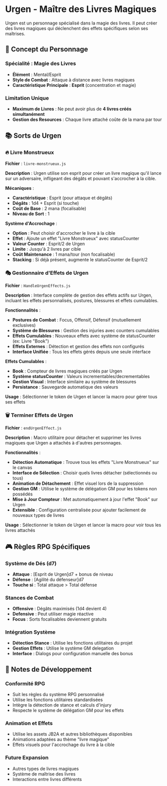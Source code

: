 # Urgen - Maître des Livres Magiques

Urgen est un personnage spécialisé dans la magie des livres. Il peut créer des livres magiques qui déclenchent des effets spécifiques selon ses maîtrises.

## 🎯 Concept du Personnage

### Spécialité : Magie des Livres
- **Élément** : Mental/Esprit
- **Style de Combat** : Attaque à distance avec livres magiques
- **Caractéristique Principale** : **Esprit** (concentration et magie)

### Limitation Unique
- **Maximum de Livres** : Ne peut avoir plus de **4 livres créés simultanément**
- **Gestion des Resources** : Chaque livre attaché coûte de la mana par tour

## 📚 Sorts de Urgen

### 🔥 Livre Monstrueux
**Fichier** : `livre-monstrueux.js`

**Description** : Urgen utilise son esprit pour créer un livre magique qu'il lance sur un adversaire, infligeant des dégâts et pouvant s'accrocher à la cible.

**Mécaniques** :
- **Caractéristique** : Esprit (pour attaque et dégâts)
- **Dégâts** : 1d4 + Esprit (si touche)
- **Coût de Base** : 2 mana (focalisable)
- **Niveau de Sort** : 1

**Système d'Accrochage** :
- **Option** : Peut choisir d'accrocher le livre à la cible
- **Effet** : Ajoute un effet "Livre Monstrueux" avec statusCounter
- **Valeur Counter** : Esprit/2 de Urgen
- **Limite** : Jusqu'à 2 livres par cible
- **Coût Maintenance** : 1 mana/tour (non focalisable)
- **Stacking** : Si déjà présent, augmente le statusCounter de Esprit/2

### 🎭 Gestionnaire d'Effets de Urgen
**Fichier** : `HandleUrgenEffects.js`

**Description** : Interface complète de gestion des effets actifs sur Urgen, incluant les effets personnalisés, postures, blessures et effets cumulables.

**Fonctionnalités** :
- **Postures de Combat** : Focus, Offensif, Défensif (mutuellement exclusives)
- **Système de Blessures** : Gestion des injuries avec counters cumulables
- **Effets Cumulables** : Nouveaux effets avec système de statusCounter (ex: Livre "Book")
- **Effets Externes** : Détection et gestion des effets non configurés
- **Interface Unifiée** : Tous les effets gérés depuis une seule interface

**Effets Cumulables** :
- **Book** : Compteur de livres magiques créés par Urgen
- **Système statusCounter** : Valeurs incrementables/decrementables
- **Gestion Visual** : Interface similaire au système de blessures
- **Persistance** : Sauvegarde automatique des valeurs

**Usage** : Sélectionner le token de Urgen et lancer la macro pour gérer tous ses effets

### 🗑️ Terminer Effets de Urgen
**Fichier** : `endUrgenEffect.js`

**Description** : Macro utilitaire pour détacher et supprimer les livres magiques que Urgen a attachés à d'autres personnages.

**Fonctionnalités** :
- **Détection Automatique** : Trouve tous les effets "Livre Monstrueux" sur le canvas
- **Interface de Sélection** : Choisir quels livres détacher (sélectionnés ou tous)
- **Animation de Détachement** : Effet visuel lors de la suppression
- **Gestion GM** : Utilise le système de délégation GM pour les tokens non possédés
- **Mise à Jour Compteur** : Met automatiquement à jour l'effet "Book" sur Urgen
- **Extensible** : Configuration centralisée pour ajouter facilement de nouveaux types de livres

**Usage** : Sélectionner le token de Urgen et lancer la macro pour voir tous les livres attachés

## 🎮 Règles RPG Spécifiques

### Système de Dés (d7)
- **Attaque** : [Esprit de Urgen]d7 + bonus de niveau
- **Défense** : [Agilité du défenseur]d7
- **Touche si** : Total attaque > Total défense

### Stances de Combat
- **Offensive** : Dégâts maximisés (1d4 devient 4)
- **Defensive** : Peut utiliser magie réactive
- **Focus** : Sorts focalisables deviennent gratuits

### Intégration Système
- **Détection Stance** : Utilise les fonctions utilitaires du projet
- **Gestion Effets** : Utilise le système GM delegation
- **Interface** : Dialogs pour configuration manuelle des bonus

## 📝 Notes de Développement

### Conformité RPG
- Suit les règles du système RPG personnalisé
- Utilise les fonctions utilitaires standardisées
- Intègre la détection de stance et calculs d'injury
- Respecte le système de délégation GM pour les effets

### Animation et Effets
- Utilise les assets JB2A et autres bibliothèques disponibles
- Animations adaptées au thème "livre magique"
- Effets visuels pour l'accrochage du livre à la cible

### Future Expansion
- Autres types de livres magiques
- Système de maîtrise des livres
- Interactions entre livres différents
